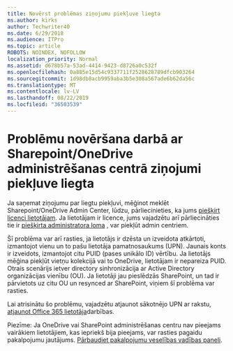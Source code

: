 ```yaml
---
title: Novērst problēmas ziņojumu piekļuve liegta
ms.author: kirks
author: Techwriter40
ms.date: 6/29/2018
ms.audience: ITPro
ms.topic: article
ROBOTS: NOINDEX, NOFOLLOW
localization_priority: Normal
ms.assetid: d678b57a-53ad-4414-9423-d8726a0c532f
ms.openlocfilehash: 0a885e15d54c9337711f2528628789dfcb903264
ms.sourcegitcommit: 1d98db8acb9959aba3b5e308a567ade6b62da56c
ms.translationtype: MT
ms.contentlocale: lv-LV
ms.lasthandoff: 08/22/2019
ms.locfileid: "36503539"
---
```

# <a name="troubleshoot-access-denied-messages-in-sharepointonedrive-admin-center"></a>Problēmu novēršana darbā ar Sharepoint/OneDrive administrēšanas centrā ziņojumi piekļuve liegta

Ja saņemat ziņojumu par liegtu piekļuvi, mēģinot meklēt Sharepoint/OneDrive Admin Center, lūdzu, pārliecinieties, ka jums [piešķirt licenci lietotājam](https://docs.microsoft.com/office365/admin/subscriptions-and-billing/assign-licenses-to-users?view=o365-worldwide&amp;tabs=One). Ja lietotājam ir licence, jums vajadzētu arī pārliecināties tie ir [piešķirta administratora loma](https://docs.microsoft.com/office365/admin/add-users/about-admin-roles?view=o365-worldwide) , var piekļūt admin centriem.

Šī problēma var arī rasties, ja lietotājs ir dzēsta un izveidota atkārtoti, izmantojot vienu un to pašu lietotāja pamatnosaukums (UPN). Jaunais konts ir izveidots, izmantojot citu PUID (pases unikālo ID) vērtību. Ja lietotājs mēģina piekļūt vietņu kolekcijā vai to OneDrive, lietotājam ir nepareiza PUID. Otrais scenārijs ietver directory sinhronizācija ar Active Directory organizācijas vienību (OU). Ja lietotāji jau pieslēdzās SharePoint, un tad ir pārvietots uz citu OU un resynced ar SharePoint, viņiem šī problēma var rasties.

Lai atrisinātu šo problēmu, vajadzētu atjaunot sākotnējo UPN ar rakstu, [atjaunot Office 365 lietotāja](https://docs.microsoft.com/office365/admin/add-users/restore-user?view=o365-worldwide)darbības.

Piezīme: Ja OneDrive vai SharePoint administrēšanas centru nav pieejams vairākiem lietotājiem, kas iepriekš bija pieejams, var rasties pagaidu pakalpojumu jautājums.  [Pārbaudiet pakalpojumu veselības vadības paneli](https://portal.office.com/adminportal/home#/servicehealth).


